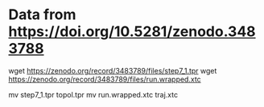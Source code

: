 # Data from https://doi.org/10.5281/zenodo.3483788

wget https://zenodo.org/record/3483789/files/step7_1.tpr
wget https://zenodo.org/record/3483789/files/run.wrapped.xtc

mv step7_1.tpr topol.tpr
mv run.wrapped.xtc traj.xtc
